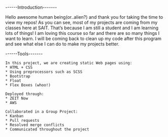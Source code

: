 ------Introduction-------


Hello awesome human being(or..alien?) and thank you for taking the time to view my repos!
As you can see, most of my projects are coming from my classes here at SAIT.
That’s because I am still a student and I am learning lots of things! I am loving this course so far and there are so many things I want to learn. I will be coming back to clean up my code after this program and see what else I can do to make my projects better.



------Tools-------
```
In this project, we are creating static Web pages using:
* HTML + CSS 
* Using preprocessors such as SCSS
* Bootstrap
* Float
* Flex Boxes (whoo!)

Deployed through:
* ZEIT Now
* AWS

Collaborated in a Group Project:
* Kanban 
* Pull requests
* Resolved merge conflicts
* Communicated throughout the project

